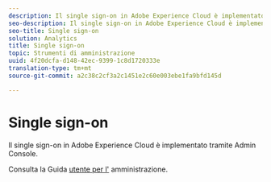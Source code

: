 ```yaml
---
description: Il single sign-on in Adobe Experience Cloud è implementato tramite Admin Console.
seo-description: Il single sign-on in Adobe Experience Cloud è implementato tramite Admin Console.
seo-title: Single sign-on
solution: Analytics
title: Single sign-on
topic: Strumenti di amministrazione
uuid: 4f20dcfa-d148-42ec-9399-1c8d1720333e
translation-type: tm+mt
source-git-commit: a2c38c2cf3a2c1451e2c60e003ebe1fa9bfd145d

---
```



# Single sign-on

Il single sign-on in Adobe Experience Cloud è implementato tramite Admin Console.

Consulta la Guida [utente per l'](https://helpx.adobe.com/enterprise/managing/user-guide.html) amministrazione.
